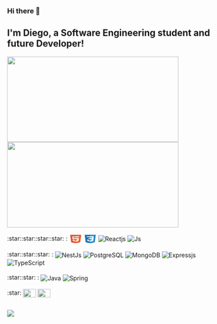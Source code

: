 ### Hi there 👋
<link rel="stylesheet" href="https://cdn.jsdelivr.net/gh/devicons/devicon@v2.15.1/devicon.min.css">

## I'm Diego, a Software Engineering student and future Developer!

<a href="https://github.com/DiegoAndradeD/github-readme-stats">
  <img height=200 width=400 align="center" src="https://github-readme-stats.vercel.app/api?username=DiegoAndradeD&theme=radical" />
</a>
<a href="https://github.com/DiegoAndradeD/convoychat">
  <img height=200 width=400 align="center" src="https://github-readme-stats.vercel.app/api/top-langs?username=DiegoAndradeD&layout=compact&langs_count=8&card_width=320&theme=radical" />
</a>

<div style="display: inline_block">
  
  <div style="display: inline_block"><br> :star::star::star::star: :
    <img align="center" alt="HTML" height="20" width="30" src="https://raw.githubusercontent.com/devicons/devicon/master/icons/html5/html5-original.svg">
    <img align="center" alt="CSS" height="20" width="30" src="https://raw.githubusercontent.com/devicons/devicon/master/icons/css3/css3-original.svg">
    <img align="center" alt="Reactjs" height="20" width="30" src="https://cdn.jsdelivr.net/gh/devicons/devicon/icons/react/react-original.svg" />
    <img align="center" alt="Js" height="20" width="30" src="https://cdn.jsdelivr.net/gh/devicons/devicon/icons/javascript/javascript-original.svg">
  </div>
  
  <div style="display: inline_block"><br> :star::star::star: : 
    <img align="center" alt="NestJs" height="20" width="30" src="https://cdn.jsdelivr.net/gh/devicons/devicon/icons/nestjs/nestjs-plain.svg" />
    <img align="center" alt="PostgreSQL" height="20" width="30" src="https://cdn.jsdelivr.net/gh/devicons/devicon/icons/postgresql/postgresql-original.svg">
    <img align="center" alt="MongoDB" height="20" width="30" src="https://cdn.jsdelivr.net/gh/devicons/devicon/icons/mongodb/mongodb-original-wordmark.svg">
    <img align="center" alt="Expressjs" height="20" width="30" src="https://cdn.jsdelivr.net/gh/devicons/devicon/icons/express/express-original.svg" />
    <img align="center" alt="TypeScript" height="20" width="30" src="https://cdn.jsdelivr.net/gh/devicons/devicon/icons/typescript/typescript-original.svg" />

  </div>
  
  <div style="display: inline_block"><br> :star::star: :
    <img align="center" alt="Java" height="20" width="30" src="https://cdn.jsdelivr.net/gh/devicons/devicon/icons/java/java-original.svg"/>
    <img align="center" alt="Spring" height="20" width="30" src="https://cdn.jsdelivr.net/gh/devicons/devicon/icons/spring/spring-original.svg">
  </div>

   <div style="display: inline_block"><br> :star:
    <img align="center" height="20" width="30" src="https://cdn.jsdelivr.net/gh/devicons/devicon/icons/ruby/ruby-original.svg" />
    <img align="center" height="20" width="30" src="https://cdn.jsdelivr.net/gh/devicons/devicon/icons/rails/rails-original-wordmark.svg" />
  </div>
    
</div>


  
  ##
 
<div> 
  <a href="https://www.linkedin.com/in/diego-deir%C3%B3-067822248/" target="_blank"><img src="https://img.shields.io/badge/-LinkedIn-%230077B5?style=for-the-badge&logo=linkedin&logoColor=white" target="_blank"></a> 
  
</div>

